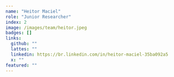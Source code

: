 ```yaml
---
name: "Heitor Maciel"
role: "Junior Researcher"
index: 2
image: /images/team/heitor.jpeg
badges: []
links:
  github: ""
  lattes: ""
  linkedin: https://br.linkedin.com/in/heitor-maciel-35ba092a5
  x: ""
featured: ""
---
```

